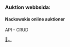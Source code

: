 ### Auktion webbsida:

#### Nackowskis online auktioner

API - CRUD

[:money_with_wings:...](https://maia313.github.io/Auction/)



